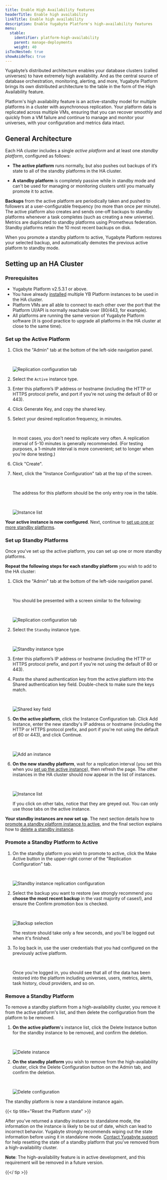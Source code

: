 ```yaml
---
title: Enable High Availability features
headerTitle: Enable high availability
linkTitle: Enable high availability
description: Enable Yugabyte Platform's high-availability features
menu:
  stable:
    identifier: platform-high-availability
    parent: manage-deployments
    weight: 40
isTocNested: true
showAsideToc: true
---
```


Yugabyte’s distributed architecture enables your database clusters (called universes) to have extremely high availability. And as the central source of database orchestration, monitoring, alerting, and more, Yugabyte Platform brings its own distributed architecture to the table in the form of the High Availability feature.

Platform's high availability feature is an active-standby model for multiple platforms in a cluster with asynchronous replication. Your platform data is replicated across multiple VMs, ensuring that you can recover smoothly and quickly from a VM failure and continue to manage and monitor your universes, with your configuration and metrics data intact.

## General Architecture

Each HA cluster includes a single _active platform_ and at least one _standby platform_, configured as follows:

* **The active platform** runs normally, but also pushes out backups of it’s state to all of the standby platforms in the HA cluster.

* **A standby platform** is completely passive while in standby mode and can't be used for managing or monitoring clusters until you manually promote it to active.

**Backups** from the active platform are periodically taken and pushed to followers at a user-configurable frequency (no more than once per minute). The active platform also creates and sends one-off backups to standby platforms whenever a task completes (such as creating a new universe). Metrics are duplicated to standby platforms using Prometheus federation. Standby platforms retain the 10 most recent backups on disk.

When you promote a standby platform to active, Yugabyte Platform restores your selected backup, and automatically demotes the previous active platform to standby mode.

## Setting up an HA Cluster

### Prerequisites

* Yugabyte Platform v2.5.3.1 or above.
* You have already [installed](../../install-yugabyte-platform/) multiple YB Platform instances to be used in the HA cluster.
* Platform VMs are all able to connect to each other over the port that the Platform UI/API is normally reachable over (80/443, for example).
* All platforms are running the same version of Yugabyte Platform software (it is good practice to upgrade all platforms in the HA cluster at close to the same time).

### Set up the Active Platform

1. Click the "Admin" tab at the bottom of the left-side navigation panel.

    <br/>

    ![Replication configuration tab](/images/yp/high-availability/replication-configuration.png)

1. Select the `Active` instance type.

1. Enter this platform’s IP address or hostname (including the HTTP or HTTPS protocol prefix, and port if you're not using the default of 80 or 443).

1. Click Generate Key, and copy the shared key.

1. Select your desired replication frequency, in minutes.

    <br/>

    In most cases, you don't need to replicate very often. A replication interval of 5-10 minutes is generally recommended. (For testing purposes, a 1-minute interval is more convenient; set to longer when you're done testing.)

1. Click "Create".

1. Next, click the "Instance Configuration" tab at the top of the screen.

    <br/>

    The address for this platform should be the only entry row in the table.

    <br/>

    ![Instance list](/images/yp/high-availability/instance-configuration-active.png)

**Your active instance is now configured**. Next, continue to [set up one or more standby platforms](#set-up-standby-platforms).

### Set up Standby Platforms

Once you've set up the active platform, you can set up one or more standby platforms.

**Repeat the following steps for each standby platform** you wish to add to the HA cluster:

1. Click the "Admin" tab at the bottom of the left-side navigation panel.

    <br/>

    You should be presented with a screen similar to the following:

    <br/>

    ![Replication configuration tab](/images/yp/high-availability/replication-configuration.png)

1. Select the `Standby` instance type.

    <br/>

    ![Standby instance type](/images/yp/high-availability/standby-configuration.png)

1. Enter this platform’s IP address or hostname (including the HTTP or HTTPS protocol prefix, and port if you're not using the default of 80 or 443).

1. Paste the shared authentication key from the active platform into the Shared authentication key field. Double-check to make sure the keys match.

    <br/>

    ![Shared key field](/images/yp/high-availability/shared-key-field.png)

1. **On the active platform**, click the Instance Configuration tab. Click Add Instance, enter the new standby's IP address or hostname (including the HTTP or HTTPS protocol prefix, and port if you're not using the default of 80 or 443), and click Continue.

    <br/>

    ![Add an instance](/images/yp/high-availability/add-standby-instance.png)

1. **On the new standby platform**, wait for a replication interval (you set this when you [set up the active instance](#set-up-the-active-platform)), then refresh the page. The other instances in the HA cluster should now appear in the list of instances.

    <br/>

    ![Instance list](/images/yp/high-availability/instance-configuration.png)

    If you click on other tabs, notice that they are greyed out. You can only use those tabs on the active instance.

**Your standby instances are now set up**. The next section details how to [promote a standby platform instance to active](#promote-a-standby-platform-to-active), and the final section explains how to [delete a standby instance](#remove-a-standby-platform).

### Promote a Standby Platform to Active

1. On the standby platform you wish to promote to active, click the Make Active button in the upper-right corner of the "Replication Configuration" tab.

    <br/>

    ![Standby instance replication configuration](/images/yp/high-availability/standby-replication-configuration.png)

1. Select the backup you want to restore (we strongly recommend you **choose the most recent backup** in the vast majority of cases!), and ensure the Confirm promotion box is checked.

    <br/>

    ![Backup selection](/images/yp/high-availability/restore-backup.png)
    <br/>

    The restore should take only a few seconds, and you'll be logged out when it's finished.

1. To log back in, use the user credentials that you had configured on the previously active platform.

    <br/>

    Once you're logged in, you should see that all of the data has been restored into the platform including universes, users, metrics, alerts, task history, cloud providers, and so on.

### Remove a Standby Platform

To remove a standby platform from a high-availability cluster, you remove it from the active platform's list, and then delete the configuration from the platform to be removed.

1. **On the active platform**'s instance list, click the Delete Instance button for the standby instance to be removed, and confirm the deletion.

    <br/>

    ![Delete instance](/images/yp/high-availability/delete-instance.png)

1. **On the standby platform** you wish to remove from the high-availability cluster, click the Delete Configuration button on the Admin tab, and confirm the deletion.

    <br/>

    ![Delete configuration](/images/yp/high-availability/delete-configuration.png)

The standby platform is now a standalone instance again.

{{< tip title="Reset the Platform state" >}}

After you've returned a standby instance to standalone mode, the information on the instance is likely to be out of date, which can lead to incorrect behavior. Yugabyte strongly recommends wiping out the state information before using it in standalone mode. [Contact Yugabyte support](https://support.yugabyte.com/) for help resetting the state of a standby platform that you've removed from a high-availability cluster.

**Note**: The high-availability feature is in active development, and this requirement will be removed in a future version.

{{</ tip >}}
